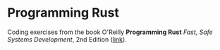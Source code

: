 # Programming Rust

Coding exercises from the book O'Reilly **Programming Rust** *Fast, Safe Systems Development*, 2nd Edition ([link](https://www.oreilly.com/library/view/programming-rust-2nd/9781492052586/)).
